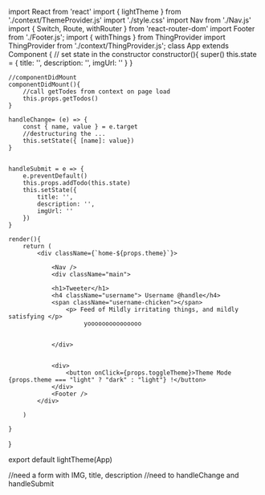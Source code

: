 import React from 'react'
import { lightTheme } from './context/ThemeProvider.js'
import './style.css'
import Nav from './Nav.js'
import { Switch, Route, withRouter } from 'react-router-dom'
import Footer from './Footer.js';
import { withThings } from ThingProvider
import ThingProvider from './context/ThingProvider.js';
class App extends Component {
    // set state in the constructor
    constructor(){
        super()
        this.state = {
            title: '',
            description: '',
            imgUrl: ''
        }
    }

    //componentDidMount
    componentDidMount(){
        //call getTodes from context on page load
        this.props.getTodos()
    }

    handleChange= (e) => {
        const { name, value } = e.target
        //destructuring the ...
        this.setState({ [name]: value})
    }
    

    handleSubmit = e => {
        e.preventDefault()
        this.props.addTodo(this.state)
        this.setState({
            title: '',
            description: '',
            imgUrl: ''
        })
    }

    render(){
        return (
            <div className={`home-${props.theme}`}>
    
                <Nav />
                <div className="main">
                
                <h1>Tweeter</h1>
                <h4 className="username"> Username @handle</h4>
                <span className="username-chicken"></span>
                    <p> Feed of Mildly irritating things, and mildly satisfying </p>
                         yooooooooooooooo
                        
    
                </div>
    
    
                <div>
                    <button onClick={props.toggleTheme}>Theme Mode {props.theme === "light" ? "dark" : "light"} !</button>
                </div>
                <Footer />
            </div>

        )

    }




}


export default lightTheme(App)


//need a form with IMG, title, description
//need to handleChange and handleSubmit
